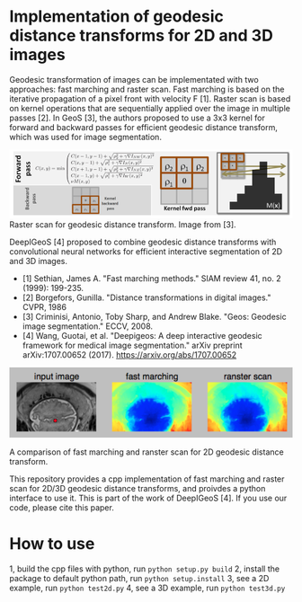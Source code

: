 # Implementation of geodesic distance transforms for 2D and 3D images
Geodesic transformation of images can be implementated with two approaches: fast marching and raster scan. Fast marching is based on the iterative propagation of a pixel front with velocity F [1]. Raster scan is based on kernel operations that are sequentially applied over the image in multiple passes [2]. In GeoS [3], the authors proposed to use a 3x3 kernel for forward and backward passes for efficient geodesic distance transform, which was used for image segmentation.

![ranster scan](./data/ranster_scan.png)
Raster scan for geodesic distance transform. Image from [3].

DeepIGeoS [4] proposed to combine geodesic distance transforms with convolutional neural networks for efficient interactive segmentation of 2D and 3D images. 

* [1] Sethian, James A. "Fast marching methods." SIAM review 41, no. 2 (1999): 199-235.
* [2] Borgefors, Gunilla. "Distance transformations in digital images." CVPR, 1986
* [3] Criminisi, Antonio, Toby Sharp, and Andrew Blake. "Geos: Geodesic image segmentation." ECCV, 2008.
* [4] Wang, Guotai, et al. "Deepigeos: A deep interactive geodesic framework for medical image segmentation." arXiv preprint arXiv:1707.00652 (2017). https://arxiv.org/abs/1707.00652

![2D example](./data/2d_example.png)

A comparison of fast marching and ranster scan for 2D geodesic distance transform.

This repository provides a cpp implementation of fast marching and raster scan for 2D/3D geodesic distance transforms, and proivdes a python interface to use it. This is part of the work of DeepIGeoS [4]. If you use our code, please cite this paper. 

# How to use
1, build the cpp files with python, run `python setup.py build`
2, install the package to default python path, run `python setup.install`
3, see a 2D example, run `python test2d.py`
4, see a 3D example, run `python test3d.py`
